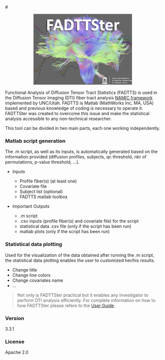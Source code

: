 #<p align="center"><img src="doc/Logo/logoFADTTSter_small.jpg" alt="LogoFADTTSer_small"/></p>


Functional Analysis of Diffusion Tensor Tract Statistics (FADTTS) is used in the Diffusion Tensor Imaging (DTI) fiber tract analysis [NAMIC framework] implemented by UNC/Utah.
FADTTS is Matlab (MathWorks Inc, MA, USA) based and previous knowledge of coding is necessary to operate it.
FADTTSter was created to overcome this issue and make the statistical analysis accessible to any non-technical researcher.

This tool can be divided in two main parts, each one working independently.

### Matlab script generation
The .m script, as well as its inputs, is automatically generated based on the information provided (diffusion profiles, subjects, qc threshold, nbr of permutations, p-value threshold, ...).

* Inputs
    - Profile fiber(s) (at least one)
    - Covariate file
    - Subject list (optional)
    - FADTTS matlab toolbox


* Important Outputs
    - .m script
    - .csv inputs (profile fiber(s) and covariate file) for the script
    - statistical data .csv file (only if the script has been run)
    - matlab plots (only if the script has been run)


### Statistical data plotting
Used for the visualization of the data obtained after running the .m script, the statistical data plotting enables the user to customized her/his results.
* Change title
* Change line colors
* Change covariates name
* ...


> Not only is FADTTSter practical but it enables any investigator to perform DTI analysis efficiently.
> For complete information on how to how FADTTSter please refere to the [User Guide].


### Version
3.3.1

### License
Apache 2.0

[//]: #

   [NAMIC framework]: <http://journal.frontiersin.org/article/10.3389/fninf.2013.00051/full>
   [User Guide]: <https://github.com/jeantm/FADTTSter/blob/master/doc/UserGuide/UserGuide.txt>


